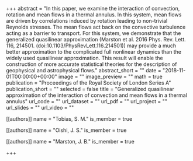 +++
abstract = "In this paper, we examine the interaction of convection, rotation and mean flows in a thermal annulus. In this system, mean flows are driven by correlations induced by rotation leading to non-trivial Reynolds stresses. The mean flows act back on the convective turbulence acting as a barrier to transport. For this system, we demonstrate that the generalized quasilinear approximation (Marston et al. 2016 Phys. Rev. Lett. 116, 214501. (doi:10.1103/PhysRevLett.116.214501)) may provide a much better approximation to the complicated full nonlinear dynamics than the widely used quasilinear approximation. This result will enable the construction of more accurate statistical theories for the description of geophysical and astrophysical flows."
abstract_short = ""
date = "2018-11-01T00:00:00+00:00"
image = ""
image_preview = ""
math = true
publication = "Proceedings of the Royal Society of London Series A"
publication_short = ""
selected = false
title = "Generalized quasilinear approximation of the interaction of convection and mean flows in a thermal annulus"
url_code = ""
url_dataset = ""
url_pdf = ""
url_project = ""
url_slides = ""
url_video = ""



[[authors]]
    name = "Tobias, S. M."
    is_member = true


[[authors]]
    name = "Oishi, J. S."
    is_member = true


[[authors]]
    name = "Marston, J. B."
    is_member = true

+++
 